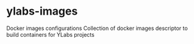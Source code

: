# ylabs-images
Docker images configurations
Collection of docker images descriptor to build containers for YLabs projects
